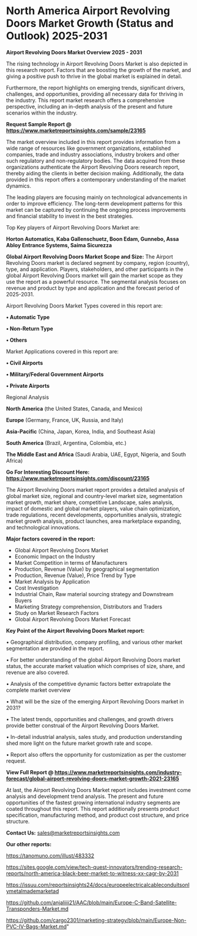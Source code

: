 # North America Airport Revolving Doors Market Growth (Status and Outlook) 2025-2031

<Strong> Airport Revolving Doors Market Overview 2025 - 2031</strong>

The rising technology in Airport Revolving Doors Market is also depicted in this research report. Factors that are boosting the growth of the market, and giving a positive push to thrive in the global market is explained in detail.

Furthermore, the report highlights on emerging trends, significant drivers, challenges, and opportunities, providing all necessary data for thriving in the industry. This report market research offers a comprehensive perspective, including an in-depth analysis of the present and future scenarios within the industry.

<strong>Request Sample Report @ <a href=https://www.marketreportsinsights.com/sample/23165>https://www.marketreportsinsights.com/sample/23165</a></strong>

The market overview included in this report provides information from a wide range of resources like government organizations, established companies, trade and industry associations, industry brokers and other such regulatory and non-regulatory bodies. The data acquired from these organizations authenticate the Airport Revolving Doors research report, thereby aiding the clients in better decision making. Additionally, the data provided in this report offers a contemporary understanding of the market dynamics.

The leading players are focusing mainly on technological advancements in order to improve efficiency. The long-term development patterns for this market can be captured by continuing the ongoing process improvements and financial stability to invest in the best strategies.

Top Key players of Airport Revolving Doors Market are:

<strong>Horton Automatics, Kaba Gallenschuetz, Boon Edam, Gunnebo, Assa Abloy Entrance Systems, Saima Sicurezza</strong>

<strong><b>Global Airport Revolving Doors Market Scope and Size:</b></strong>
The Airport Revolving Doors market is declared segment by company, region (country), type, and application. Players, stakeholders, and other participants in the global Airport Revolving Doors market will gain the market scope as they use the report as a powerful resource. The segmental analysis focuses on revenue and product by type and application and the forecast period of 2025-2031.

Airport Revolving Doors Market Types covered in this report are:

<strong>• Automatic Type

• Non-Return Type

• Others</strong>

Market Applications covered in this report are:

<strong>• Civil Airports

• Military/Federal Government Airports

• Private Airports</strong> 

Regional Analysis

<strong>North America</strong> (the United States, Canada, and Mexico)

<strong>Europe</strong> (Germany, France, UK, Russia, and Italy)

<strong>Asia-Pacific</strong> (China, Japan, Korea, India, and Southeast Asia)

<strong>South America</strong> (Brazil, Argentina, Colombia, etc.)

<strong>The Middle East and Africa</strong> (Saudi Arabia, UAE, Egypt, Nigeria, and South Africa)

<strong>Go For Interesting Discount Here: <a href=https://www.marketreportsinsights.com/discount/23165>https://www.marketreportsinsights.com/discount/23165</a></strong>

The Airport Revolving Doors market report provides a detailed analysis of global market size, regional and country-level market size, segmentation market growth, market share, competitive Landscape, sales analysis, impact of domestic and global market players, value chain optimization, trade regulations, recent developments, opportunities analysis, strategic market growth analysis, product launches, area marketplace expanding, and technological innovations.

<strong><b>Major factors covered in the report:</b></strong>
<ul>
  <li>Global Airport Revolving Doors Market </li>
  <li>Economic Impact on the Industry</li>
  <li>Market Competition in terms of Manufacturers</li>
  <li>Production, Revenue (Value) by geographical segmentation</li>
  <li>Production, Revenue (Value), Price Trend by Type</li>
  <li>Market Analysis by Application</li>
  <li>Cost Investigation</li>
  <li>Industrial Chain, Raw material sourcing strategy and Downstream Buyers</li>
  <li>Marketing Strategy comprehension, Distributors and Traders</li>
  <li>Study on Market Research Factors</li>
  <li>Global Airport Revolving Doors Market Forecast</li>
</ul>

<strong><b>Key Point of the Airport Revolving Doors Market report:</b></strong>

• Geographical distribution, company profiling, and various other market segmentation are provided in the report.

• For better understanding of the global Airport Revolving Doors market status, the accurate market valuation which comprises of size, share, and revenue are also covered.

• Analysis of the competitive dynamic factors better extrapolate the complete market overview

• What will be the size of the emerging Airport Revolving Doors market in 2031?

• The latest trends, opportunities and challenges, and growth drivers provide better construal of the Airport Revolving Doors Market.

• In-detail industrial analysis, sales study, and production understanding shed more light on the future market growth rate and scope.

• Report also offers the opportunity for customization as per the customer request.

<strong><b>View Full Report @ <a href=https://www.marketreportsinsights.com/industry-forecast/global-airport-revolving-doors-market-growth-2021-23165>https://www.marketreportsinsights.com/industry-forecast/global-airport-revolving-doors-market-growth-2021-23165</a></b></strong>


At last, the Airport Revolving Doors Market report includes investment come analysis and development trend analysis. The present and future opportunities of the fastest growing international industry segments are coated throughout this report. This report additionally presents product specification, manufacturing method, and product cost structure, and price structure.

<strong>Contact Us:</strong>
sales@marketreportsinsights.com

<strong>Our other reports:</strong>

<a href=https://tanomuno.com/illust/483332>https://tanomuno.com/illust/483332</a>

<a href=https://sites.google.com/view/tech-quest-innovators/trending-research-reports/north-america-black-beer-market-to-witness-xx-cagr-by-2031>https://sites.google.com/view/tech-quest-innovators/trending-research-reports/north-america-black-beer-market-to-witness-xx-cagr-by-2031</a>

<a href=https://issuu.com/reportsinsights24/docs/europeelectricalcableconduitsonlymetalmademarketad>https://issuu.com/reportsinsights24/docs/europeelectricalcableconduitsonlymetalmademarketad</a>

<a href=https://github.com/anjaliiii21/AAC/blob/main/Europe-C-Band-Satellite-Transponders-Market.md>https://github.com/anjaliiii21/AAC/blob/main/Europe-C-Band-Satellite-Transponders-Market.md</a>

<a href=https://github.com/cargo2301/marketing-strategy/blob/main/Europe-Non-PVC-IV-Bags-Market.md>https://github.com/cargo2301/marketing-strategy/blob/main/Europe-Non-PVC-IV-Bags-Market.md</a>"
